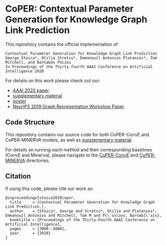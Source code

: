 # CoPER: Contextual Parameter Generation for Knowledge Graph Link Prediction

This repository contains the official implementation of
 ```$xslt
Contextual Parameter Generation for Knowledge Graph Link Prediction
George Stoica*, Otilia Stretcu*, Emmanouil Antonios Platanios*, Tom Mitchell, and Barnabás Póczos
In Proceedings of the Thirty-fourth AAAI Conference on Artificial Intelligence 2020
```

For details on this work please check out our:
* [AAAI 2020 paper](https://otiliastr.github.io/assets/pdf/coper-aaai/coper-aaai-paper.pdf)
* [supplementary material](https://github.com/otiliastr/coper/blob/master/CoPER_AAAI_Supplementary.pdf)
* [poster](https://otiliastr.github.io/assets/pdf/coper-aaai/coper-aaai-poster.pdf)
* [NeurIPS 2019 Graph Representation Workshop Paper](https://grlearning.github.io/papers/64.pdf)



## Code Structure
This repository contains our source code for both CoPER-ConvE and CoPER-MINERVA models, as well as [supplementary material](https://github.com/otiliastr/coper/blob/master/CoPER_AAAI_Supplementary.pdf).

For details on running each method and their corresponding baselines (ConvE and Minerva), please navigate to the [CoPER-ConvE](https://github.com/otiliastr/coper/tree/master/CoPER_ConvE) and [CoPER-MINERVA](https://github.com/otiliastr/coper/tree/master/CoPER_MINERVA) directories.
 

## Citation
If using this code, please cite our work as:
```$xslt
@inproceedings{stoica2020coper,
  title     = {Contextual Parameter Generation for Knowledge Graph Link Prediction.},
  author    = {Stoica*, George and Stretcu*, Otilia and Platanios*, Emmanouil Antonios and Mitchell, Tom M and P{\'o}czos, Barnab{\'a}s},
  booktitle = {Proceedings of the Thirty-Fourth AAAI Conference on Artificial Intelligence},
  pages     = {3000--3008},
  year      = {2020}
}
```